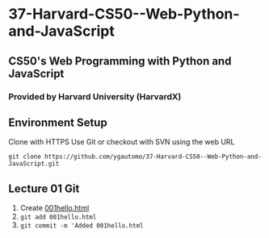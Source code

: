 # 37-Harvard-CS50--Web-Python-and-JavaScript
## CS50's Web Programming with Python and JavaScript
### Provided by Harvard University (HarvardX)

## Environment Setup
Clone with HTTPS
Use Git or checkout with SVN using the web URL

`git clone https://github.com/ygautomo/37-Harvard-CS50--Web-Python-and-JavaScript.git`

## Lecture 01 Git
1. Create [001hello.html](/lecture01-git/001hello.html)
2. `git add 001hello.html`
3. `git commit -m 'Added 001hello.html`